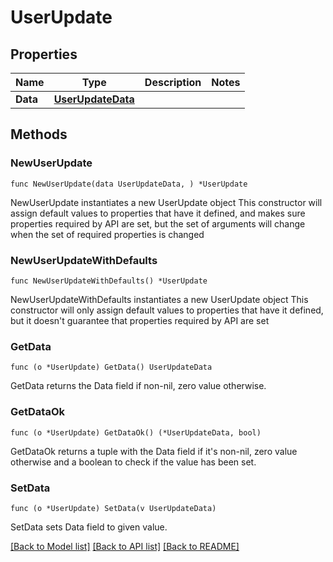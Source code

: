 # UserUpdate

## Properties

Name | Type | Description | Notes
------------ | ------------- | ------------- | -------------
**Data** | [**UserUpdateData**](UserUpdateData.md) |  | 

## Methods

### NewUserUpdate

`func NewUserUpdate(data UserUpdateData, ) *UserUpdate`

NewUserUpdate instantiates a new UserUpdate object
This constructor will assign default values to properties that have it defined,
and makes sure properties required by API are set, but the set of arguments
will change when the set of required properties is changed

### NewUserUpdateWithDefaults

`func NewUserUpdateWithDefaults() *UserUpdate`

NewUserUpdateWithDefaults instantiates a new UserUpdate object
This constructor will only assign default values to properties that have it defined,
but it doesn't guarantee that properties required by API are set

### GetData

`func (o *UserUpdate) GetData() UserUpdateData`

GetData returns the Data field if non-nil, zero value otherwise.

### GetDataOk

`func (o *UserUpdate) GetDataOk() (*UserUpdateData, bool)`

GetDataOk returns a tuple with the Data field if it's non-nil, zero value otherwise
and a boolean to check if the value has been set.

### SetData

`func (o *UserUpdate) SetData(v UserUpdateData)`

SetData sets Data field to given value.



[[Back to Model list]](../README.md#documentation-for-models) [[Back to API list]](../README.md#documentation-for-api-endpoints) [[Back to README]](../README.md)


